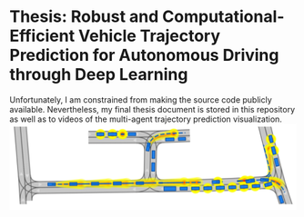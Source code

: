 # Thesis: Robust and Computational-Efficient Vehicle Trajectory Prediction for Autonomous Driving through Deep Learning
Unfortunately, I am constrained from making the source code publicly available. Nevertheless, my final thesis document is stored in this repository as well as to videos of the multi-agent trajectory prediction visualization.
![Project Screenshot](title_image.png)
